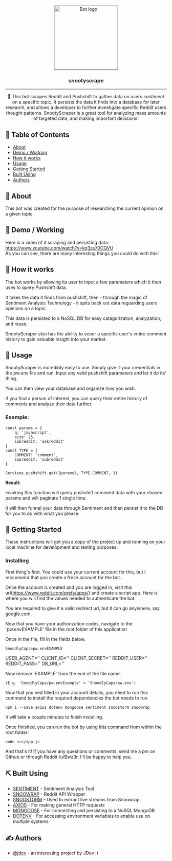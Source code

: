 <p align="center">
  <a href="" rel="noopener">
 <img width=200px height=200px src="https://i.imgur.com/FxL5qM0.jpg" alt="Bot logo"></a>
</p>

<h3 align="center">snootyscrape</h3>


---

<p align="center"> 🤖 This bot scrapes Reddit and Pushshift to gather data on users <em>sentiment</em> on a specific topic. It persists the data it finds into a database for later research, and allows a developer to further investigate specific Reddit users thought patterns. SnootyScraper is a great tool for analyzing mass amounts of targeted data, and making important decisions!
    <br> 
</p>

## 📝 Table of Contents

- [About](#about)
- [Demo / Working](#demo)
- [How it works](#working)
- [Usage](#usage)
- [Getting Started](#getting_started)
- [Built Using](#built_using)
- [Authors](#authors)

## 🧐 About <a name = "about"></a>

This bot was created for the purpose of researching the current opinion on a given topic.

## 🎥 Demo / Working <a name = "demo"></a>

Here is a video of it scraping and persisting data: <a href= 'https://www.youtube.com/watch?v=kq3zs70CQVU'>https://www.youtube.com/watch?v=kq3zs70CQVU</a><br>
As you can see, there are many interesting things you could do with this!


## 💭 How it works <a name = "working"></a>

The bot works by allowing its user to input a few paramaters which it then uses to query Pushshift data.

It takes the data it finds from pushshift, then - through the magic of Sentiment Analysis Technology - it spits back out data reguarding users opinions on a topic.

This data is persisted to a NoSQL DB for easy catagorization, analyzation, and reuse.

SnootyScraper also has the ability to scour a specific user's entire comment history to gain valuable insight into your market.


## 🎈 Usage <a name = "usage"></a>

SnootyScraper is incredibly easy to use. Simply give it your credentials in the pw.env file and run. Input any valid pushshift paramaters and let it do its' thing.

You can then view your database and organize how you wish.

If you find a person of interest, you can query their entire history of comments and analyze their data further.

### Example:
```
const params = {
    q: 'javascript',
    size: 25,
    subreddit: 'askreddit'
}
const TYPE = {
    COMMENT: 'comment',
    subreddit: 'subreddit'
}

Services.pushshift.get({params}, TYPE.COMMENT, 1)
```

**Result:**

Invoking this function will query pushshift comment data with your chosen params and will paginate 1 single time.

It will then funnel your data through Sentiment and then persist it to the DB for you to do with what you please.


## 🏁 Getting Started <a name = "getting_started"></a>

These instructions will get you a copy of the project up and running on your local machine for development and testing purposes.

### Installing

First thing's first. You could use your current account for this, but I reccomend that you create a fresh account for the bot.

Once the account is created and you are logged in, visit this url(https://www.reddit.com/prefs/apps/) and create a script app. Here is where you will find the values needed to authenticate the bot.

You are required to give it a valid redirect url, but it can go anywhere, say google.com.

Now that you have your authorization codes, navigate to the 'pw.envEXAMPLE' file in the root folder of this application

Once in the file, fill in the fields below.

    SnoodlyCaps>pw.envEXAMPLE

USER_AGENT=''
CLIENT_ID=''
CLIENT_SECRET=''
REDDIT_USER=''
REDDIT_PASS=''
DB_URL=''

Now remove 'EXAMPLE' from the end of the file name.

    (E.g. 'SnoodlyCaps/pw.envExample' > 'SnoodlyCaps/pw.env')

Now that you'ved filled in your account details, you need to run this command to install the required dependencies the bot needs to run.

```
npm i --save axios dotenv mongoose sentiment snoostorm snoowrap
```

It will take a couple minutes to finish installing.

Once finished, you can run the bot by using this command from within the root folder:

    node src/app.js

And that's it! If you have any questions or comments, send me a pm on Github or through Reddit /u/Bwz3r. I'll be happy to help you.

## ⛏️ Built Using <a name = "built_using"></a>

- [SENTIMENT](https://www.npmjs.com/package/sentiment) - Sentiment Analysis Tool
- [SNOOWRAP](https://www.npmjs.com/package/snoowrap) - Reddit API Wrapper
- [SNOOSTORM](https://www.npmjs.com/package/snoostorm) - Used to extract live streams from Snoowrap
- [AXIOS](https://www.npmjs.com/package/axios) - For making general HTTP requests
- [MONGOOSE](https://www.npmjs.com/package/mongoose) - For connecting and persisting to a NoSQL MongoDB
- [DOTENV](https://www.npmjs.com/package/dotenv) - For accessing environment variables to enable use on multiple systems


## ✍️ Authors <a name = "authors"></a>

- [@jdev](https://github.com/web-temps) - an interesting project by JDev :)
